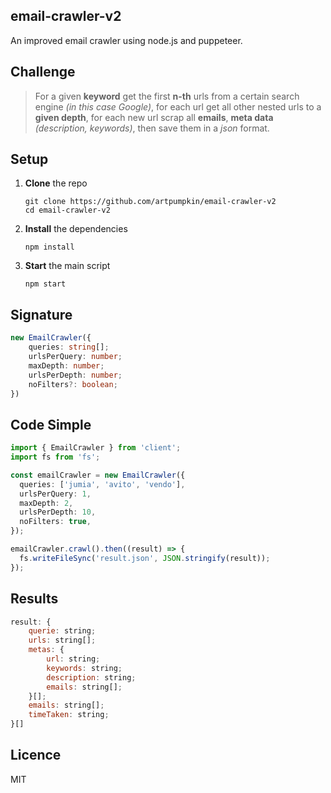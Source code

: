 ## email-crawler-v2
An improved email crawler using node.js and puppeteer.



## Challenge

> For a given **keyword** get the first **n-th** urls from a certain search engine *(in this case Google)*, for each url get all other nested urls to a **given depth**, for each new url scrap all **emails**,  **meta data** *(description, keywords)*, then save them in a *json* format.



## Setup

1. **Clone** the repo

   ```shell
   git clone https://github.com/artpumpkin/email-crawler-v2
   cd email-crawler-v2
   ```

2. **Install** the dependencies

   ```shell
   npm install
   ```

4. **Start** the main script

   ```shell
   npm start
   ```



## Signature

```typescript
new EmailCrawler({ 
    queries: string[];
    urlsPerQuery: number;
  	maxDepth: number;
  	urlsPerDepth: number;
  	noFilters?: boolean;
})
```



## Code Simple

```typescript
import { EmailCrawler } from 'client';
import fs from 'fs';

const emailCrawler = new EmailCrawler({
  queries: ['jumia', 'avito', 'vendo'],
  urlsPerQuery: 1,
  maxDepth: 2,
  urlsPerDepth: 10,
  noFilters: true,
});

emailCrawler.crawl().then((result) => {
  fs.writeFileSync('result.json', JSON.stringify(result));
});
```



## Results

```javascript
result: {
    querie: string;
    urls: string[];
    metas: {
        url: string;
        keywords: string;
        description: string;
        emails: string[];
    }[];
    emails: string[];
    timeTaken: string;
}[]
```



## Licence

MIT
